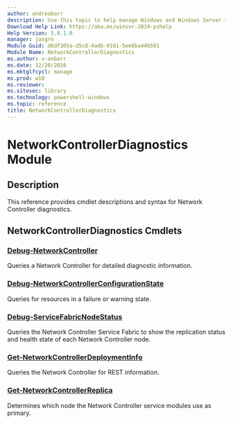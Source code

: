 ```yaml
---
author: andreabarr
description: Use this topic to help manage Windows and Windows Server technologies with Windows PowerShell.
Download Help Link: https://aka.ms/winsvr-2019-pshelp
Help Version: 5.0.1.0
manager: jasgro
Module Guid: d6df305a-d5c8-4ad6-9161-5ee6ba44b501
Module Name: NetworkControllerDiagnostics
ms.author: v-anbarr
ms.date: 12/20/2016
ms.mktglfcycl: manage
ms.prod: w10
ms.reviewer: 
ms.sitesec: library
ms.technology: powershell-windows
ms.topic: reference
title: NetworkControllerDiagnostics
---
```


# NetworkControllerDiagnostics Module
## Description
This reference provides cmdlet descriptions and syntax for Network Controller diagnostics.

## NetworkControllerDiagnostics Cmdlets
### [Debug-NetworkController](./Debug-NetworkController.md)
Queries a Network Controller for detailed diagnostic information.

### [Debug-NetworkControllerConfigurationState](./Debug-NetworkControllerConfigurationState.md)
Queries for resources in a failure or warning state.

### [Debug-ServiceFabricNodeStatus](./Debug-ServiceFabricNodeStatus.md)
Queries the Network Controller Service Fabric to show the replication status and health state of each Network Controller node.

### [Get-NetworkControllerDeploymentInfo](./Get-NetworkControllerDeploymentInfo.md)
Queries the Network Controller for REST information.

### [Get-NetworkControllerReplica](./Get-NetworkControllerReplica.md)
Determines which node the Network Controller service modules use as primary.

